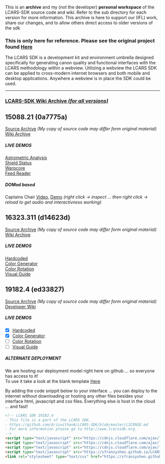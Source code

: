This is an **archive** and my (not the developer) **personal workspace** of the LCARS-SDK source code and wiki. Refer to the sub directory for each version for more information. This archive is here to support our (IFL) work, share our changes, and to allow others direct access to older versions of the sdk<br>

### This is only here for reference. Please see the original project found [Here](https://github.com/Aricwithana/LCARS-SDK)

The LCARS SDK is a development kit and environment umbrella designed specifically for generating canon quality and functional interfaces with the LCARS methodology within a webview.  Utilizing a webview the LCARS SDK can be applied to cross-modern internet browsers and both mobile and desktop applications.  Anywhere a webview is in place the SDK could be used.

-----------------------------------------------------------------------------------------------------------------------------------------
### [LCARS-SDK Wiki Archive *(for all versions)*](https://github.com/sfranzyshen/LCARS-SDK-ARCHIVE/wiki)

## 15088.21 (0a7775a)
[Source Archive](https://github.com/sfranzyshen/LCARS-SDK-ARCHIVE/tree/gh-pages/15088.21) *(My copy of source code may differ form original material)*<br>
[Wiki Archive](https://github.com/sfranzyshen/LCARS-SDK-ARCHIVE/wiki/15088.21-TOC)
##### LIVE DEMOS
[Astrometric Analysis](https://sfranzyshen.github.io/LCARS-SDK-ARCHIVE/15088.21/interfaces/astrometric_analysis_deif/)<br>
[Shield Status](https://sfranzyshen.github.io/LCARS-SDK-ARCHIVE/15088.21/interfaces/voyager_shield_status/)<br>
[Warpcore](https://sfranzyshen.github.io/LCARS-SDK-ARCHIVE/15088.21/interfaces/warpcore/)<br>
[Feed Reader](https://sfranzyshen.github.io/LCARS-SDK-ARCHIVE/15088.21/interfaces/reader_feed/)<br>
##### DOMod based
Captains Chair [Video](https://sfranzyshen.github.io/LCARS-SDK-ARCHIVE/15088.21/interfaces/captains-chair-15130.1/index.webm), [Demo](https://sfranzyshen.github.io/LCARS-SDK-ARCHIVE/15088.21/interfaces/captains-chair-15130.1/index.html) *(right click -> inspect ... then right click -> reload to get audio and interactivness working)*<br>

## 16323.311 (d14623d)
[Source Archive](https://github.com/sfranzyshen/LCARS-SDK-ARCHIVE/tree/gh-pages/16323.311) *(My copy of source code may differ form original material)*<br>
[Wiki Archive](https://github.com/sfranzyshen/LCARS-SDK-ARCHIVE/wiki/16323.311-TOC)
##### LIVE DEMOS
[Hardcoded](https://sfranzyshen.github.io/LCARS-SDK-ARCHIVE/16323.311/interfaces/hardcode/)<br>
[Color Generator](https://sfranzyshen.github.io/LCARS-SDK-ARCHIVE/16323.311/interfaces/color-generator/)<br>
[Color Rotation](https://sfranzyshen.github.io/LCARS-SDK-ARCHIVE/16323.311/interfaces/color-rotation/)<br>
[Visual Guide](https://sfranzyshen.github.io/LCARS-SDK-ARCHIVE/16323.311/interfaces/visual-guide/)<br>

## 19182.4 (ed33827)
[Source Archive](https://github.com/sfranzyshen/LCARS-SDK-ARCHIVE/tree/gh-pages/19182.4) *(My copy of source code may differ form original material)*<br>
[Developer Wiki](https://github.com/Aricwithana/LCARS-SDK/wiki)
##### LIVE DEMOS
- [x] [Hardcoded](https://sfranzyshen.github.io/LCARS-SDK-ARCHIVE/19182.4/interfaces/hardcode/)<br>
- [x] [Color Generator](https://sfranzyshen.github.io/LCARS-SDK-ARCHIVE/19182.4/interfaces/color-generator/)<br>
- [ ] [Color Rotation](https://sfranzyshen.github.io/LCARS-SDK-ARCHIVE/19182.4/interfaces/color-rotation/)<br>
- [ ] [Visual Guide](https://sfranzyshen.github.io/LCARS-SDK-ARCHIVE/19182.4/interfaces/visual-guide/)<br>
##### ALTERNATE DEPLOYMENT
We are hosting our deployment model right here on github ... so everyone has access to it!<br> To use it take a look at the blank template [Here](https://github.com/sfranzyshen/LCARS-SDK-ARCHIVE/blob/gh-pages/19182.4/interfaces/index.html)<br>

By adding the code snippit below to your interface ... you can deploy to the internet without downloading or hosting any other files besides your interface html, javascript and css files. Everything else is host in the cloud ... and fast!
```html
<!-- LCARS SDK 19182.4
- This file is a part of the LCARS SDK.
- https://github.com/AricwithanA/LCARS-SDK/blob/master/LICENSE.md
- For more information please go to http://www.lcarssdk.org.
-->
<script type="text/javascript" src="https://cdnjs.cloudflare.com/ajax/libs/jquery/3.3.1/jquery.min.js"></script>
<script type="text/javascript" src="https://cdnjs.cloudflare.com/ajax/libs/jquery-touch-events/2.0.0/jquery.mobile-events.min.js"></script>
<script type="text/javascript" src="https://cdnjs.cloudflare.com/ajax/libs/arrive/2.4.1/arrive.min.js"></script>
<script type="text/javascript" src="https://sfranzyshen.github.io/LCARS-SDK-ARCHIVE/19182.4/lcars-sdk-19182.4.js"></script>
<link rel="stylesheet" type="text/css" href="https://sfranzyshen.github.io/LCARS-SDK-ARCHIVE/19182.4/lcars-sdk-19182.4.css">
```
<br>
